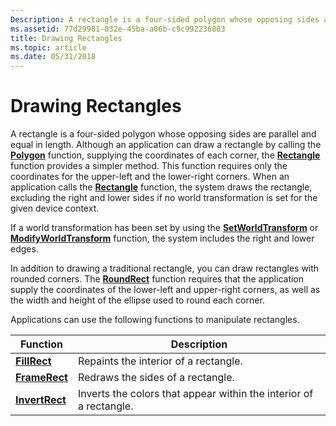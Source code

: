 ```yaml
---
Description: A rectangle is a four-sided polygon whose opposing sides are parallel and equal in length.
ms.assetid: 77d29981-032e-45ba-a06b-c9c992236803
title: Drawing Rectangles
ms.topic: article
ms.date: 05/31/2018
---
```


# Drawing Rectangles

A rectangle is a four-sided polygon whose opposing sides are parallel and equal in length. Although an application can draw a rectangle by calling the [**Polygon**](/windows/desktop/api/Wingdi/nf-wingdi-polygon) function, supplying the coordinates of each corner, the [**Rectangle**](/windows/desktop/api/Wingdi/nf-wingdi-rectangle) function provides a simpler method. This function requires only the coordinates for the upper-left and the lower-right corners. When an application calls the [**Rectangle**](https://msdn.microsoft.com/library/Dd162898(v=VS.85).aspx) function, the system draws the rectangle, excluding the right and lower sides if no world transformation is set for the given device context.

If a world transformation has been set by using the [**SetWorldTransform**](/windows/desktop/api/Wingdi/nf-wingdi-setworldtransform) or [**ModifyWorldTransform**](/windows/desktop/api/Wingdi/nf-wingdi-modifyworldtransform) function, the system includes the right and lower edges.

In addition to drawing a traditional rectangle, you can draw rectangles with rounded corners. The [**RoundRect**](/windows/desktop/api/Wingdi/nf-wingdi-roundrect) function requires that the application supply the coordinates of the lower-left and upper-right corners, as well as the width and height of the ellipse used to round each corner.

Applications can use the following functions to manipulate rectangles.



| Function                         | Description                                                        |
|----------------------------------|--------------------------------------------------------------------|
| [**FillRect**](/windows/desktop/api/Winuser/nf-winuser-fillrect)     | Repaints the interior of a rectangle.                              |
| [**FrameRect**](/windows/desktop/api/Winuser/nf-winuser-framerect)   | Redraws the sides of a rectangle.                                  |
| [**InvertRect**](/windows/desktop/api/Winuser/nf-winuser-invertrect) | Inverts the colors that appear within the interior of a rectangle. |



 

 

 



